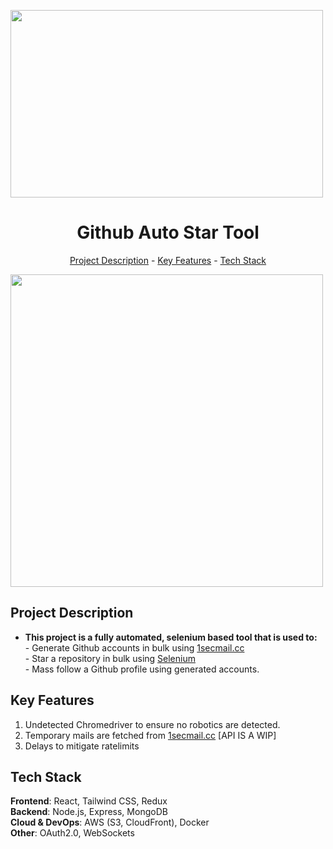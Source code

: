 <img src="https://github.githubassets.com/assets/GitHub-Logo-ee398b662d42.png" alt="" align="center" width="500" height="300"><h1 align="center">Github Auto Star Tool</h1>
<p align="center"><a href="#project-description">Project Description</a> - <a href="#key-features">Key Features</a> - <a href="#technology-stack">Tech Stack</a></p>

<img src="https://github.githubassets.com/assets/GitHub-Logo-ee398b662d42.png" alt="" align="center" width="500" height="auto" />

## Project Description

*   **This project is a fully automated, selenium based tool that is used to:**  
    \- Generate Github accounts in bulk using <a href="https://1secmail.cc/">1secmail.cc</a>  
    \- Star a repository in bulk using <a href="https://github.com/SeleniumHQ/selenium">Selenium</a>  
    \- Mass follow a Github profile using generated accounts.

## Key Features

1.  Undetected Chromedriver to ensure no robotics are detected.
2.  Temporary mails are fetched from <a href="https://1secmail.cc/">1secmail.cc</a> \[API IS A WIP\]
3.  Delays to mitigate ratelimits

## Tech Stack

**Frontend**: React, Tailwind CSS, Redux  
**Backend**: Node.js, Express, MongoDB  
**Cloud & DevOps**: AWS (S3, CloudFront), Docker  
**Other**: OAuth2.0, WebSockets
